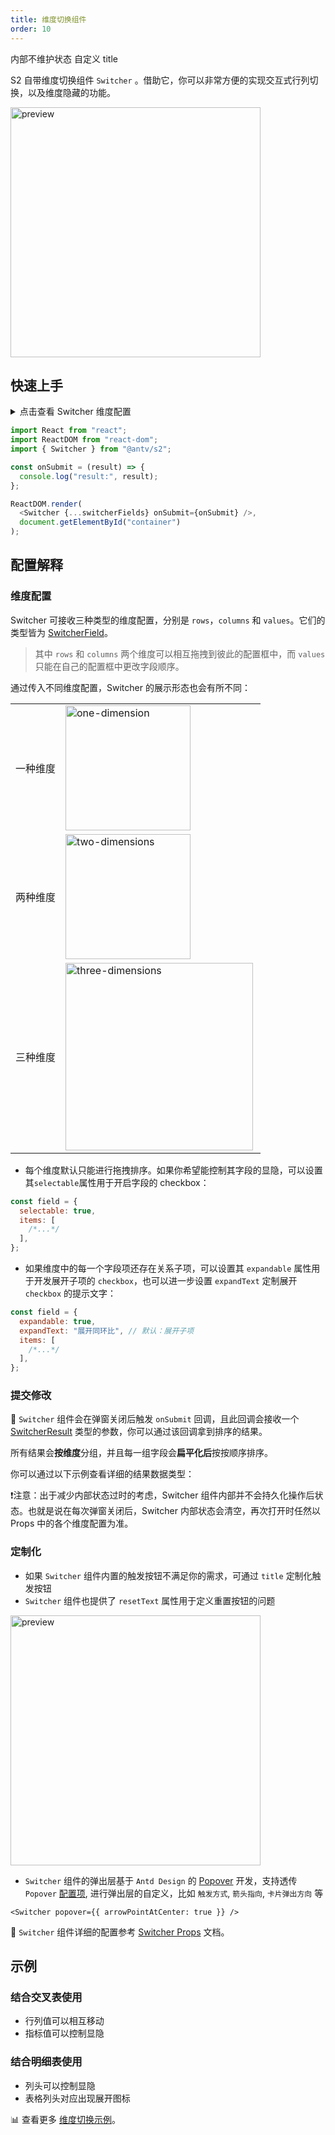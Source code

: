 ```yaml
---
title: 维度切换组件
order: 10
---
```


内部不维护状态
自定义 title

S2 自带维度切换组件 `Switcher` 。借助它，你可以非常方便的实现交互式行列切换，以及维度隐藏的功能。

<img src="https://gw.alipayobjects.com/zos/antfincdn/fyf455mio/2021-09-29%25252015.08.03.gif" height="400" alt="preview" />

## 快速上手

<details>
<summary>点击查看 Switcher 维度配置</summary>

```js
const switcherFields = {
  rows: {
    items: [{ id: "province" }, { id: "city" }],
  },
  columns: {
    items: [{ id: "type" }],
  },
  values: {
    selectable: true,
    items: [{ id: "price" }, { id: "cost" }],
  },
};
```

</details>

```js
import React from "react";
import ReactDOM from "react-dom";
import { Switcher } from "@antv/s2";

const onSubmit = (result) => {
  console.log("result:", result);
};

ReactDOM.render(
  <Switcher {...switcherFields} onSubmit={onSubmit} />,
  document.getElementById("container")
);

```

<playground path='react-component/switcher/demo/pure-switcher.tsx' rid='container'></playground>

## 配置解释

### 维度配置

Switcher 可接收三种类型的维度配置，分别是 `rows`，`columns` 和 `values`。它们的类型皆为 [SwitcherField](/zh/docs/api/components/switcher#switcherfield)。

> 其中 `rows` 和 `columns` 两个维度可以相互拖拽到彼此的配置框中，而 `values` 只能在自己的配置框中更改字段顺序。

通过传入不同维度配置，Switcher 的展示形态也会有所不同：

<table
        style="width: 100%; outline: none; border-collapse: collapse;"
      >
        <colgroup>
          <col width="20%"/>
          <col width="80%" />
        </colgroup>
        <tbody>
          <tr>
              <td style="text-align: center;">
              一种维度
              </td>
              <td>
                <img height="200" alt="one-dimension" style="max-height: unset;" src="https://gw.alipayobjects.com/mdn/rms_56cbb2/afts/img/A*a0uHRZ70hDcAAAAAAAAAAAAAARQnAQ">
              </td>
          </tr>
          <tr>
              <td style="text-align: center;">
              两种维度
              </td>
              <td>
                <img height="200" alt="two-dimensions" style="max-height: unset;" src="https://gw.alipayobjects.com/mdn/rms_56cbb2/afts/img/A*dlP1T7hcGiIAAAAAAAAAAAAAARQnAQ">
              </td>
          </tr>
          <tr>
              <td style="text-align: center;">
              三种维度
              </td>
              <td>
                <img height="300" alt="three-dimensions" style="max-height: unset;" src="https://gw.alipayobjects.com/mdn/rms_56cbb2/afts/img/A*FTYGTLw7e5wAAAAAAAAAAAAAARQnAQ">
              </td>
          </tr>
        </tbody>
  </table>

* 每个维度默认只能进行拖拽排序。如果你希望能控制其字段的显隐，可以设置其`selectable`属性用于开启字段的 checkbox：

```js
const field = {
  selectable: true,
  items: [
    /*...*/
  ],
};
```

* 如果维度中的每一个字段项还存在关系子项，可以设置其 `expandable` 属性用于开发展开子项的 `checkbox`，也可以进一步设置 `expandText` 定制展开 `checkbox` 的提示文字：

```js
const field = {
  expandable: true,
  expandText: "展开同环比", // 默认：展开子项
  items: [
    /*...*/
  ],
};
```

### 提交修改

 `Switcher` 组件会在弹窗关闭后触发 `onSubmit` 回调，且此回调会接收一个 [SwitcherResult](/zh/docs/api/components/switcher#switcherresult) 类型的参数，你可以通过该回调拿到排序的结果。

所有结果会**按维度**分组，并且每一组字段会**扁平化后**按按顺序排序。

你可以通过以下示例查看详细的结果数据类型：

<playground path='analysis/switcher/demo/pivot.tsx' rid='result'></playground>

❗️注意：出于减少内部状态过时的考虑，Switcher 组件内部并不会持久化操作后状态。也就是说在每次弹窗关闭后，Switcher 内部状态会清空，再次打开时任然以 Props 中的各个维度配置为准。

### 定制化

* 如果 `Switcher` 组件内置的触发按钮不满足你的需求，可通过 `title` 定制化触发按钮
* `Switcher` 组件也提供了 `resetText` 属性用于定义重置按钮的问题

<img src="https://gw.alipayobjects.com/mdn/rms_56cbb2/afts/img/A*tElLTIzXBR0AAAAAAAAAAAAAARQnAQ" height="400" alt="preview" />

* `Switcher` 组件的弹出层基于 `Antd Design` 的 [Popover](https://ant.design/components/popover-cn/) 开发，支持透传 `Popover` [配置项](https://ant.design/components/popover-cn/#API), 进行弹出层的自定义，比如 `触发方式`, `箭头指向`, `卡片弹出方向` 等

```tsx
<Switcher popover={{ arrowPointAtCenter: true }} />
```

🎨 `Switcher` 组件详细的配置参考 [Switcher Props](/zh/docs/api/components/switcher) 文档。

## 示例

### 结合交叉表使用

* 行列值可以相互移动
* 指标值可以控制显隐

<playground path='react-component/switcher/demo/pivot-with-children.tsx' rid='pivot'></playground>

### 结合明细表使用

* 列头可以控制显隐
* 表格列头对应出现展开图标

<playground path='react-component/switcher/demo/table.tsx' rid='table'></playground>

​📊 查看更多 [维度切换示例](/zh/examples/analysis/switcher#pure-switcher)。

